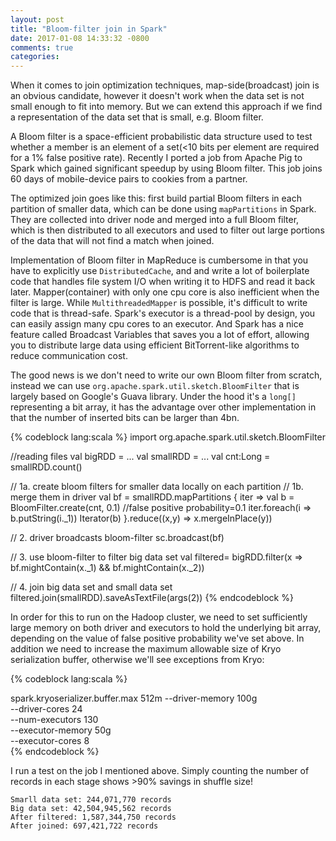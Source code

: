 ```yaml
---
layout: post
title: "Bloom-filter join in Spark"
date: 2017-01-08 14:33:32 -0800
comments: true
categories: 
---
```


When it comes to join optimization techniques, map-side(broadcast) join is an obvious candidate, however it doesn't work when the data set is not small enough to fit into memory. But we can extend this approach if we find a representation of the data set that is small, e.g. Bloom filter.

A Bloom filter is a space-efficient probabilistic data structure used to test whether a member is an element of a set(<10 bits per element are required for a 1% false positive rate). Recently I ported a job from Apache Pig to Spark which gained significant speedup by using Bloom filter. This job joins 60 days of mobile-device pairs to cookies from a partner. 

The optimized join goes like this: first build partial Bloom filters in each partition of smaller data, which can be done using `mapPartitions` in Spark. They are collected into driver node and merged into a full Bloom filter, which is then distributed to all executors and used to filter out large portions of the data that will not find a match when joined.

Implementation of Bloom filter in MapReduce is cumbersome in that you have to explicitly use `DistributedCache`, and and write a lot of boilerplate code that handles file system I/O when writing it to HDFS and read it back later. Mapper(container) with only one cpu core is also inefficient when the filter is large. While `MultithreadedMapper` is possible, it's difficult to write code that is thread-safe. Spark's executor is a thread-pool by design, you can easily assign many cpu cores to an executor. And Spark has a nice feature called Broadcast Variables that saves you a lot of effort, allowing you to distribute large data using efficient BitTorrent-like algorithms to reduce communication cost.

The good news is we don't need to write our own Bloom filter from scratch, instead we can use `org.apache.spark.util.sketch.BloomFilter` that is largely based on Google's Guava library. Under the hood it's a `long[]` representing a bit array, it has the advantage over other implementation in that the number of inserted bits can be larger than 4bn.

{% codeblock lang:scala %}
import org.apache.spark.util.sketch.BloomFilter

//reading files
val bigRDD = ...
val smallRDD = ...
val cnt:Long = smallRDD.count()

// 1a. create bloom filters for smaller data locally on each partition
// 1b. merge them in driver
val bf = smallRDD.mapPartitions { iter =>
  val b = BloomFilter.create(cnt, 0.1)  //false positive probability=0.1
  iter.foreach(i => b.putString(i._1))
  Iterator(b)
}.reduce((x,y) => x.mergeInPlace(y))

// 2. driver broadcasts bloom-filter
sc.broadcast(bf)

// 3. use bloom-filter to filter big data set
val filtered= bigRDD.filter(x => bf.mightContain(x._1) && bf.mightContain(x._2))

// 4. join big data set and small data set
filtered.join(smallRDD).saveAsTextFile(args(2))
{% endcodeblock %}


In order for this to run on the Hadoop cluster, we need to set sufficiently large memory on both driver and executors to hold the underlying bit array, depending on the value of false positive probability we've set above.  In addition we need to increase the maximum allowable size of Kryo serialization buffer, otherwise we'll see exceptions from Kryo:

{% codeblock lang:scala %}

spark.kryoserializer.buffer.max  512m
 --driver-memory 100g \
 --driver-cores 24 \
 --num-executors 130 \
 --executor-memory 50g \
 --executor-cores 8 \
{% endcodeblock %}

I run a test on the job I mentioned above. Simply counting the number of records in each stage shows >90% savings in shuffle size!

 	Smarll data set: 244,071,770 records
	Big data set: 42,504,945,562 records
    After filtered: 1,587,344,750 records
    After joined: 697,421,722 records
